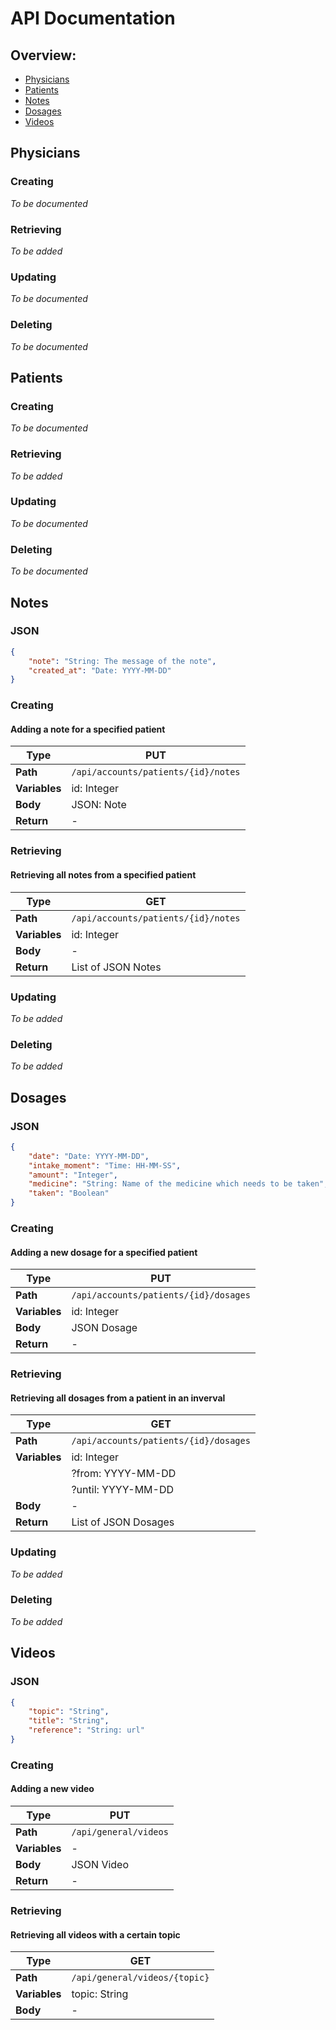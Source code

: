 # API Documentation

## Overview:
* [Physicians](#physicians)
* [Patients](#patients)
* [Notes](#notes)
* [Dosages](#dosages)
* [Videos](#videos)


## Physicians
### Creating
_To be documented_
### Retrieving
_To be added_
### Updating
_To be documented_
### Deleting
_To be documented_
## Patients
### Creating
_To be documented_
### Retrieving
_To be added_
### Updating
_To be documented_
### Deleting
_To be documented_
## Notes
### JSON
```json
{
	"note": "String: The message of the note",
	"created_at": "Date: YYYY-MM-DD"
}
```
### Creating
#### Adding a note for a specified patient

| **Type**      | PUT                                 |
|---------------|-------------------------------------|
| **Path**      | `/api/accounts/patients/{id}/notes` |
| **Variables** | id: Integer                         |
| **Body**      | JSON: Note                          |
| **Return**    | -                                   |
### Retrieving
#### Retrieving all notes from a specified patient
| **Type**      | GET                                 |
|---------------|-------------------------------------|
| **Path**      | `/api/accounts/patients/{id}/notes` |
| **Variables** | id: Integer                         |
| **Body**      | -                                   |
| **Return**    | List of JSON Notes                  |
### Updating
_To be added_
### Deleting
_To be added_
## Dosages
### JSON
```json
{
	"date": "Date: YYYY-MM-DD",
	"intake_moment": "Time: HH-MM-SS",
	"amount": "Integer",
	"medicine": "String: Name of the medicine which needs to be taken",
	"taken": "Boolean"
}
```
### Creating
#### Adding a new dosage for a specified patient
| **Type**      | PUT                                   |
|---------------|---------------------------------------|
| **Path**      | `/api/accounts/patients/{id}/dosages` |
| **Variables** | id: Integer                           |
| **Body**      | JSON Dosage                           |
| **Return**    | -                                     |
### Retrieving
#### Retrieving all dosages from a patient in an inverval
| **Type**      | GET                                   |
|---------------|---------------------------------------|
| **Path**      | `/api/accounts/patients/{id}/dosages` |
| **Variables** | id: Integer                           |
|               | ?from: YYYY-MM-DD                     |
|               | ?until: YYYY-MM-DD                    |
| **Body**      | -                                     |
| **Return**    | List of JSON Dosages                  |
### Updating
_To be added_
### Deleting
_To be added_
## Videos
### JSON
```json
{
	"topic": "String",
	"title": "String",
	"reference": "String: url"
}
```
### Creating
#### Adding a new video
| **Type**      | PUT                   |
|---------------|-----------------------|
| **Path**      | `/api/general/videos` |
| **Variables** | -                     |
| **Body**      | JSON Video            |
| **Return**    | -                     |
### Retrieving
#### Retrieving all videos with a certain topic
| **Type**      | GET                           |
|---------------|-------------------------------|
| **Path**      | `/api/general/videos/{topic}` |
| **Variables** | topic: String                 |
| **Body**      | -                             |
